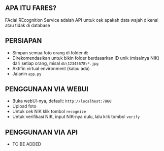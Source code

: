 ## APA ITU FARES?
FAcial REcognition Service adalah API untuk cek apakah data wajah dikenal atau tidak di database

## PERSIAPAN
- Simpan semua foto orang di folder `db`
- Direkomendasikan untuk bikin folder berdasarkan ID unik (misalnya NIK) dari setiap orang, misal `db\12345678\*.jpg`
- Aktifin virtual environment (kalau ada)
- Jalanin `app.py`

## PENGGUNAAN VIA WEBUI
- Buka webUI-nya, default: `http://localhost:7860`
- Upload foto
- Untuk cek NIK klik tombol `recognize`
- Untuk verifikasi NIK, input NIK-nya dulu, lalu klik tombol `verify`

## PENGGUNAAN VIA API
- TO BE ADDED
